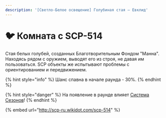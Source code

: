 ```yaml
---
description: '[Светло-Белое освещение] Голубиная стая – Евклид'
---
```


# 🐦 Комната с SCP-514

Стая белых голубей, созданных Благотворительным Фондом "Манна". Находясь рядом с оружием, выводят его из строя, не давая им пользоваться. SCP объекты же испытывают проблемы с ориентированием и передвижением.

{% hint style="info" %}
Шанс спавна в начале раунда - 30%.
{% endhint %}

{% hint style="danger" %}
На появление в раунде влияет [Система Сезонов](../server-systems/seasons-system.md)!
{% endhint %}

{% embed url="http://scp-ru.wikidot.com/scp-514" %}
